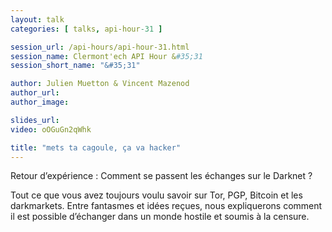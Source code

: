 ```yaml
---
layout: talk
categories: [ talks, api-hour-31 ]

session_url: /api-hours/api-hour-31.html
session_name: Clermont'ech API Hour &#35;31
session_short_name: "&#35;31"

author: Julien Muetton & Vincent Mazenod
author_url:
author_image:

slides_url:
video: oOGuGn2qWhk

title: "mets ta cagoule, ça va hacker"
---
```


Retour d’expérience : Comment se passent les échanges sur le Darknet ?

Tout ce que vous avez toujours voulu savoir sur Tor, PGP, Bitcoin et les darkmarkets. Entre fantasmes et idées reçues, nous expliquerons comment il est possible d’échanger dans un monde hostile et soumis à la censure.
